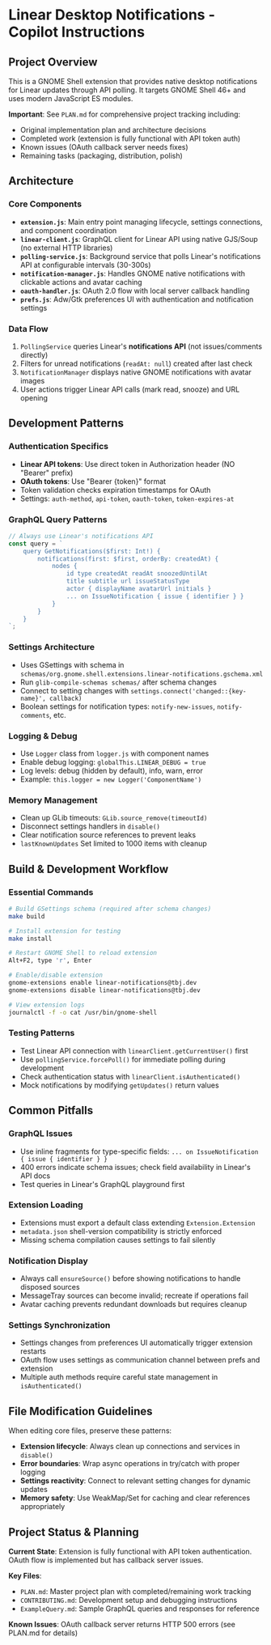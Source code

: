 # Linear Desktop Notifications - Copilot Instructions

## Project Overview

This is a GNOME Shell extension that provides native desktop notifications for Linear updates through API polling. It targets GNOME Shell 46+ and uses modern JavaScript ES modules.

**Important**: See `PLAN.md` for comprehensive project tracking including:
- Original implementation plan and architecture decisions
- Completed work (extension is fully functional with API token auth)
- Known issues (OAuth callback server needs fixes)
- Remaining tasks (packaging, distribution, polish)

## Architecture

### Core Components
- **`extension.js`**: Main entry point managing lifecycle, settings connections, and component coordination
- **`linear-client.js`**: GraphQL client for Linear API using native GJS/Soup (no external HTTP libraries)
- **`polling-service.js`**: Background service that polls Linear's notifications API at configurable intervals (30-300s)
- **`notification-manager.js`**: Handles GNOME native notifications with clickable actions and avatar caching
- **`oauth-handler.js`**: OAuth 2.0 flow with local server callback handling
- **`prefs.js`**: Adw/Gtk preferences UI with authentication and notification settings

### Data Flow
1. `PollingService` queries Linear's **notifications API** (not issues/comments directly)
2. Filters for unread notifications (`readAt: null`) created after last check
3. `NotificationManager` displays native GNOME notifications with avatar images
4. User actions trigger Linear API calls (mark read, snooze) and URL opening

## Development Patterns

### Authentication Specifics
- **Linear API tokens**: Use direct token in Authorization header (NO "Bearer" prefix)
- **OAuth tokens**: Use "Bearer {token}" format
- Token validation checks expiration timestamps for OAuth
- Settings: `auth-method`, `api-token`, `oauth-token`, `token-expires-at`

### GraphQL Query Patterns
```javascript
// Always use Linear's notifications API
const query = `
    query GetNotifications($first: Int!) {
        notifications(first: $first, orderBy: createdAt) {
            nodes {
                id type createdAt readAt snoozedUntilAt
                title subtitle url issueStatusType
                actor { displayName avatarUrl initials }
                ... on IssueNotification { issue { identifier } }
            }
        }
    }
`;
```

### Settings Architecture
- Uses GSettings with schema in `schemas/org.gnome.shell.extensions.linear-notifications.gschema.xml`
- Run `glib-compile-schemas schemas/` after schema changes
- Connect to setting changes with `settings.connect('changed::{key-name}', callback)`
- Boolean settings for notification types: `notify-new-issues`, `notify-comments`, etc.

### Logging & Debug
- Use `Logger` class from `logger.js` with component names
- Enable debug logging: `globalThis.LINEAR_DEBUG = true`
- Log levels: debug (hidden by default), info, warn, error
- Example: `this.logger = new Logger('ComponentName')`

### Memory Management
- Clean up GLib timeouts: `GLib.source_remove(timeoutId)`
- Disconnect settings handlers in `disable()`
- Clear notification source references to prevent leaks
- `lastKnownUpdates` Set limited to 1000 items with cleanup

## Build & Development Workflow

### Essential Commands
```bash
# Build GSettings schema (required after schema changes)
make build

# Install extension for testing
make install

# Restart GNOME Shell to reload extension
Alt+F2, type 'r', Enter

# Enable/disable extension
gnome-extensions enable linear-notifications@tbj.dev
gnome-extensions disable linear-notifications@tbj.dev

# View extension logs
journalctl -f -o cat /usr/bin/gnome-shell
```

### Testing Patterns
- Test Linear API connection with `linearClient.getCurrentUser()` first
- Use `pollingService.forcePoll()` for immediate polling during development  
- Check authentication status with `linearClient.isAuthenticated()`
- Mock notifications by modifying `getUpdates()` return values

## Common Pitfalls

### GraphQL Issues
- Use inline fragments for type-specific fields: `... on IssueNotification { issue { identifier } }`
- 400 errors indicate schema issues; check field availability in Linear's API docs
- Test queries in Linear's GraphQL playground first

### Extension Loading
- Extensions must export a default class extending `Extension.Extension`
- `metadata.json` shell-version compatibility is strictly enforced
- Missing schema compilation causes settings to fail silently

### Notification Display
- Always call `ensureSource()` before showing notifications to handle disposed sources
- MessageTray sources can become invalid; recreate if operations fail
- Avatar caching prevents redundant downloads but requires cleanup

### Settings Synchronization
- Settings changes from preferences UI automatically trigger extension restarts
- OAuth flow uses settings as communication channel between prefs and extension
- Multiple auth methods require careful state management in `isAuthenticated()`

## File Modification Guidelines

When editing core files, preserve these patterns:
- **Extension lifecycle**: Always clean up connections and services in `disable()`
- **Error boundaries**: Wrap async operations in try/catch with proper logging
- **Settings reactivity**: Connect to relevant setting changes for dynamic updates
- **Memory safety**: Use WeakMap/Set for caching and clear references appropriately

## Project Status & Planning

**Current State**: Extension is fully functional with API token authentication. OAuth flow is implemented but has callback server issues.

**Key Files**:
- `PLAN.md`: Master project plan with completed/remaining work tracking
- `CONTRIBUTING.md`: Development setup and debugging instructions
- `ExampleQuery.md`: Sample GraphQL queries and responses for reference

**Known Issues**: OAuth callback server returns HTTP 500 errors (see PLAN.md for details)